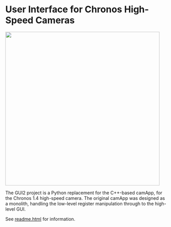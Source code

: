 # User Interface for Chronos High-Speed Cameras

<img src="http://forum.krontech.ca/index.php?action=dlattach;topic=138.0;attach=189;image" width="480">

The GUI2 project is a Python replacement for the C++-based camApp, for the Chronos 1.4 high-speed camera. The original camApp was designed as a monolith, handling the low-level register manipulation through to the high-level GUI.

See [readme.html](readme.html) for information.
